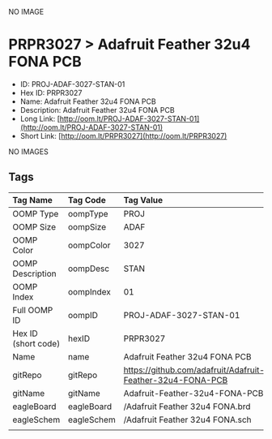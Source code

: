 


  
NO IMAGE  
# PRPR3027 > Adafruit Feather 32u4 FONA PCB

- ID: PROJ-ADAF-3027-STAN-01
- Hex ID: PRPR3027
- Name: Adafruit Feather 32u4 FONA PCB
- Description: Adafruit Feather 32u4 FONA PCB
- Long Link: [http://oom.lt/PROJ-ADAF-3027-STAN-01](http://oom.lt/PROJ-ADAF-3027-STAN-01)
- Short Link: [http://oom.lt/PRPR3027](http://oom.lt/PRPR3027)
  
NO IMAGES  
## Tags
  

|Tag Name|Tag Code|Tag Value|
| :--- | :--- | :--- |
|OOMP Type|oompType|PROJ|
|OOMP Size|oompSize|ADAF|
|OOMP Color|oompColor|3027|
|OOMP Description|oompDesc|STAN|
|OOMP Index|oompIndex|01|
|Full OOMP ID|oompID|PROJ-ADAF-3027-STAN-01|
|Hex ID (short code)|hexID|PRPR3027|
|Name|name|Adafruit Feather 32u4 FONA PCB|
|gitRepo|gitRepo|https://github.com/adafruit/Adafruit-Feather-32u4-FONA-PCB|
|gitName|gitName|Adafruit-Feather-32u4-FONA-PCB|
|eagleBoard|eagleBoard|/Adafruit Feather 32u4 FONA.brd|
|eagleSchem|eagleSchem|/Adafruit Feather 32u4 FONA.sch|
||||
